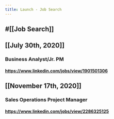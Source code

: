 ```yaml
---
title: Launch - Job Search
---
```


## #[[Job Search]]

## 

## [[July 30th, 2020]]
### Business Analyst/Jr. PM
#### https://www.linkedin.com/jobs/view/1901501306

## [[November 17th, 2020]]
### Sales Operations Project Manager
#### https://www.linkedin.com/jobs/view/2286325125
